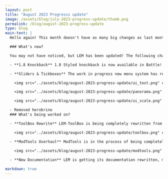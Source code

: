 ```yaml
---
layout: post
title: "August 2023 Progresss update"
image: /assets/blog/july-2023-progress-update/thumb.png
permalink: /blog/august-2023-progress-update
type: blog
main-text: | 
  Hello again! This month doesn't have as many big changes as last month, but some exciting things are being worked on!

  ### What's new?

  You may not have noticed, but LEM has been updated! The following changes are now available:

  - **1.8 Knockback** 1.8 Styled knockback is now available in Battle! By default this is enabled, however it can be disabled in Combat Options by either switching to Modern Combat or disabling it in Custom Combat.

  - **Sliders & Tickboxes** The work in progress new menu system has received notable some updates recently! New types of menu elements are now possible, allowing for more progress to be made with New Menu getting closer to a full release. We're still in the process of adding these new elements to all the places they should exist, but in most places they already exist now!

    <img src="../assets/blog/august-2023-progress-update/ui_test.png" class="pixelated">

    <img src="../assets/blog/august-2023-progress-update/panorama.png" class="pixelated">

    <img src="../assets/blog/august-2023-progress-update/ui_scale.png" class="pixelated">

  - Removed herobrine
  ### What's being worked on?

  - **ToolBox Rewrite** LEM-ToolBox is being completely rewritten from the ground up in Java, designed to avoid the problems that the original ToolBox had that caused it to eventually be unuseable. On top of this, due to it being written in Java it will now be possible to run it on more server hosts!

    <img src="../assets/blog/august-2023-progress-update/toolbox.png" class="pixelated" width="95%" height="95%">

  - **ModTools Overhaul** ModTools is in the process of being completely overhauled! Improved map editor visuals and useability, new submission process, easier installation, and more possibilities for mod creators. None of these changes are in a useable state yet, We'll make sure to make a blogpost for when its all available!
  
    <img src="../assets/blog/august-2023-progress-update/modtools.png" class="pixelated" width="90%" height="90%">

  - **New Documentation** LEM is getting its documentation rewritten, making it easier to find what you're looking for while providing better explanations to questions. You can see the current work in progress version [here!](https://docs.legacyminigames.xyz)

markdown: true
---
```

